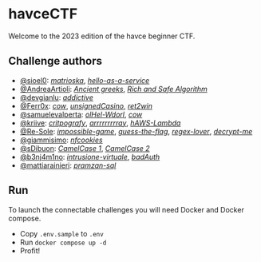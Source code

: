 # havceCTF

Welcome to the 2023 edition of the havce beginner CTF.

## Challenge authors

 * [@sioel0](https://github.com/sioel0): *[matrioska](matrioska)*, *[hello-as-a-service](hello-as-a-service)*
 * [@AndreaArtioli](https://github.com/AndreaArtioli): *[Ancient greeks](crypto1)*, *[Rich and Safe Algorithm](crypto3)*
 * [@devgianlu](https://github.com/devgianlu): *[addictive](addictive)*
 * [@Ferr0x](https://github.com/Ferr0x): *[cow](cow)*, *[unsignedCasino](unsignedCasino)*, *[ret2win](ret2win)*
 * [@samuelevalperta](https://github.com/samuelevalperta): *[olHel-Wdorl](olHel-Wdorl)*, *[cow](cow)*
 * [@kriive](https://github.com/kriive): *[critpografy](crytpografy)*, *[arrrrrrrrray](arrrrrrrrray)*, *[hAWS-Lambda](hAWS-Lambda)*
 * [@Re-Sole](https://github.com/Re-Sole): *[impossible-game](impossible-game)*, *[guess-the-flag](guess-the-flag)*, *[regex-lover](regex-lover)*, *[decrypt-me](decrypt-me)*
 * [@giammisimo](https://github.com/giammisimo): *[nfcookies](nfcookies)*
 * [@sDibuon](https://github.com/sDibuon): *[CamelCase 1](CamelCase1)*, *[CamelCase 2](CamelCase2)*
 * [@b3nj4m1no](https://github.com/b3nj4m1no): *[intrusione-virtuale](intrusione-virtuale)*, *[badAuth](badAuth)*
 * [@mattiarainieri](https://github.com/mattiarainieri): *[pramzan-sql](pramzan-sql)*

## Run

To launch the connectable challenges you will need Docker and Docker compose.
 * Copy `.env.sample` to `.env`
 * Run `docker compose up -d`
 * Profit!
